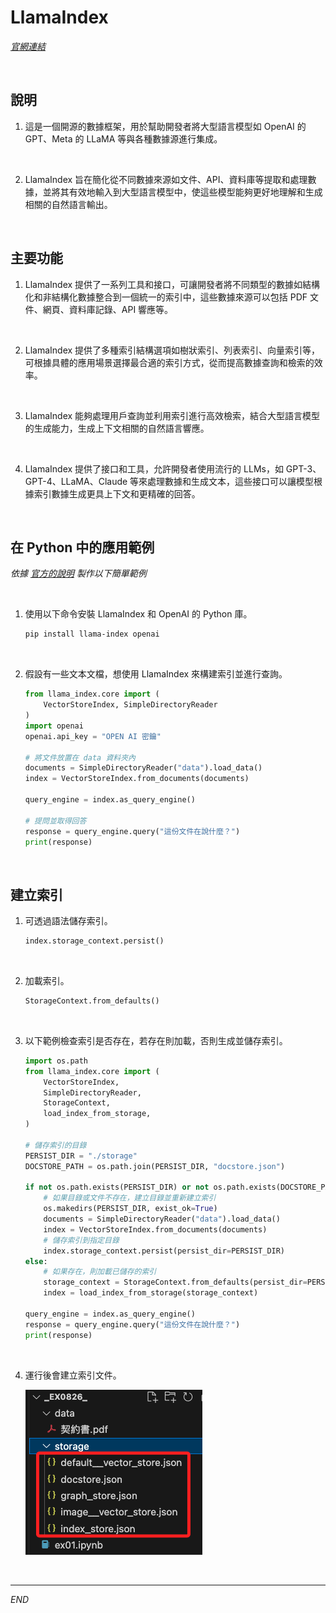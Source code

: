 # LlamaIndex

_[官網連結](https://docs.llamaindex.ai/en/stable/)_

<br>

## 說明

1. 這是一個開源的數據框架，用於幫助開發者將大型語言模型如 OpenAI 的 GPT、Meta 的 LLaMA 等與各種數據源進行集成。

<br>

2. LlamaIndex 旨在簡化從不同數據來源如文件、API、資料庫等提取和處理數據，並將其有效地輸入到大型語言模型中，使這些模型能夠更好地理解和生成相關的自然語言輸出。

<br>

## 主要功能

1. LlamaIndex 提供了一系列工具和接口，可讓開發者將不同類型的數據如結構化和非結構化數據整合到一個統一的索引中，這些數據來源可以包括 PDF 文件、網頁、資料庫記錄、API 響應等。

<br>

2. LlamaIndex 提供了多種索引結構選項如樹狀索引、列表索引、向量索引等，可根據具體的應用場景選擇最合適的索引方式，從而提高數據查詢和檢索的效率。

<br>

3. LlamaIndex 能夠處理用戶查詢並利用索引進行高效檢索，結合大型語言模型的生成能力，生成上下文相關的自然語言響應。

<br>

4. LlamaIndex 提供了接口和工具，允許開發者使用流行的 LLMs，如 GPT-3、GPT-4、LLaMA、Claude 等來處理數據和生成文本，這些接口可以讓模型根據索引數據生成更具上下文和更精確的回答。

<br>

## 在 Python 中的應用範例

_依據 [官方的說明](https://docs.llamaindex.ai/en/stable/getting_started/starter_example/) 製作以下簡單範例_

<br>

1. 使用以下命令安裝 LlamaIndex 和 OpenAI 的 Python 庫。

    ```bash
    pip install llama-index openai
    ```

<br>

2. 假設有一些文本文檔，想使用 LlamaIndex 來構建索引並進行查詢。

    ```python
    from llama_index.core import (
        VectorStoreIndex, SimpleDirectoryReader
    )
    import openai
    openai.api_key = "OPEN AI 密鑰"

    # 將文件放置在 data 資料夾內
    documents = SimpleDirectoryReader("data").load_data()
    index = VectorStoreIndex.from_documents(documents)

    query_engine = index.as_query_engine()
    
    # 提問並取得回答
    response = query_engine.query("這份文件在說什麼？")
    print(response)
    ```

<br>

## 建立索引

1. 可透過語法儲存索引。

    ```python
    index.storage_context.persist()
    ```

<br>

2. 加載索引。

    ```python
    StorageContext.from_defaults()
    ```

<br>

3. 以下範例檢查索引是否存在，若存在則加載，否則生成並儲存索引。

    ```python
    import os.path
    from llama_index.core import (
        VectorStoreIndex,
        SimpleDirectoryReader,
        StorageContext,
        load_index_from_storage,
    )

    # 儲存索引的目錄
    PERSIST_DIR = "./storage"
    DOCSTORE_PATH = os.path.join(PERSIST_DIR, "docstore.json")

    if not os.path.exists(PERSIST_DIR) or not os.path.exists(DOCSTORE_PATH):
        # 如果目錄或文件不存在，建立目錄並重新建立索引
        os.makedirs(PERSIST_DIR, exist_ok=True)  
        documents = SimpleDirectoryReader("data").load_data()
        index = VectorStoreIndex.from_documents(documents)
        # 儲存索引到指定目錄
        index.storage_context.persist(persist_dir=PERSIST_DIR)  
    else:
        # 如果存在，則加載已儲存的索引
        storage_context = StorageContext.from_defaults(persist_dir=PERSIST_DIR)
        index = load_index_from_storage(storage_context)

    query_engine = index.as_query_engine()
    response = query_engine.query("這份文件在說什麼？")
    print(response)

    ```

<br>

4. 運行後會建立索引文件。

    ![](images/img_01.png)

<br>

___

_END_
